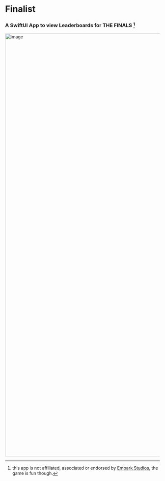 # Finalist

### A SwiftUI App to view Leaderboards for THE FINALS [^1]

<img width="1377" alt="image" src="https://github.com/user-attachments/assets/c3f57b69-a6e4-42c4-a927-4da84d8a16fc" />

[^1]: this app is not affiliated, associated or endorsed by [Embark Studios](https://github.com/EmbarkStudios), the game is fun though.
